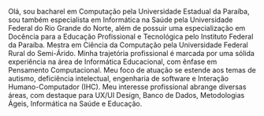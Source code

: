Olá, sou
bacharel em Computação pela Universidade Estadual da Paraíba, sou também especialista em Informática na Saúde pela Universidade Federal do Rio Grande do Norte, além de possuir uma especialização em Docência para a Educação Profissional e Tecnológica pelo Instituto Federal da Paraíba. Mestra em Ciência da Computação pela Universidade Federal Rural do Semi-Árido. Minha trajetória profissional é marcada por uma sólida experiência na área de Informática Educacional, com ênfase em Pensamento Computacional. Meu foco de atuação se estende aos temas de autismo, deficiência intelectual, engenharia de software e Interação Humano-Computador (IHC). Meu interesse profissional abrange diversas áreas, com destaque para UX/UI Design, Banco de Dados, Metodologias Ágeis, Informática na Saúde e Educação.

<!---
Daanielly/Daanielly is a ✨ special ✨ repository because its `README.md` (this file) appears on your GitHub profile.
You can click the Preview link to take a look at your changes.
--->
